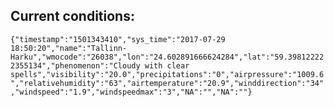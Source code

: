 ## Current conditions: 
 ``` {"timestamp":"1501343410","sys_time":"2017-07-29 18:50:20","name":"Tallinn-Harku","wmocode":"26038","lon":"24.602891666624284","lat":"59.398122222355134","phenomenon":"Cloudy with clear spells","visibility":"20.0","precipitations":"0","airpressure":"1009.6","relativehumidity":"63","airtemperature":"20.9","winddirection":"34","windspeed":"1.9","windspeedmax":"3","NA":"","NA":""} ```
